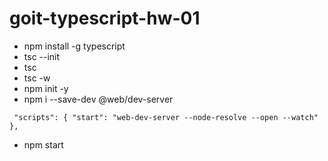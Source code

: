 # goit-typescript-hw-01

- npm install -g typescript
- tsc --init
- tsc
- tsc -w
- npm init -y
- npm i --save-dev @web/dev-server

` "scripts": { "start": "web-dev-server --node-resolve --open --watch" },`

- npm start
